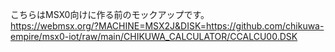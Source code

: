 こちらはMSX0向けに作る前のモックアップです。<br>
https://webmsx.org/?MACHINE=MSX2J&DISK=https://github.com/chikuwa-empire/msx0-iot/raw/main/CHIKUWA_CALCULATOR/CCALCU00.DSK

